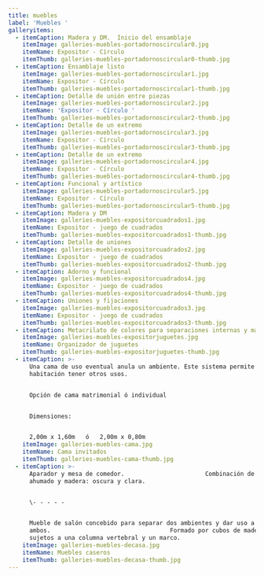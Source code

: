 ```yaml
---
title: muebles
label: 'Muebles '
galleryitems:
  - itemCaption: Madera y DM.  Inicio del ensamblaje
    itemImage: galleries-muebles-portadornoscircular0.jpg
    itemName: Expositor - Círculo
    itemThumb: galleries-muebles-portadornoscircular0-thumb.jpg
  - itemCaption: Ensamblaje listo
    itemImage: galleries-muebles-portadornoscircular1.jpg
    itemName: Expositor - Círculo
    itemThumb: galleries-muebles-portadornoscircular1-thumb.jpg
  - itemCaption: Detalle de unión entre piezas
    itemImage: galleries-muebles-portadornoscircular2.jpg
    itemName: 'Expositor - Círculo '
    itemThumb: galleries-muebles-portadornoscircular2-thumb.jpg
  - itemCaption: Detalle de un extremo
    itemImage: galleries-muebles-portadornoscircular3.jpg
    itemName: Expositor - Círculo
    itemThumb: galleries-muebles-portadornoscircular3-thumb.jpg
  - itemCaption: Detalle de un extremo
    itemImage: galleries-muebles-portadornoscircular4.jpg
    itemName: Expositor - Círculo
    itemThumb: galleries-muebles-portadornoscircular4-thumb.jpg
  - itemCaption: Funcional y artístico
    itemImage: galleries-muebles-portadornoscircular5.jpg
    itemName: Expositor - Círculo
    itemThumb: galleries-muebles-portadornoscircular5-thumb.jpg
  - itemCaption: Madera y DM
    itemImage: galleries-muebles-expositorcuadrados1.jpg
    itemName: Expositor - juego de cuadrados
    itemThumb: galleries-muebles-expositorcuadrados1-thumb.jpg
  - itemCaption: Detalle de uniones
    itemImage: galleries-muebles-expositorcuadrados2.jpg
    itemName: Expositor - juego de cuadrados
    itemThumb: galleries-muebles-expositorcuadrados2-thumb.jpg
  - itemCaption: Adorno y funcional
    itemImage: galleries-muebles-expositorcuadrados4.jpg
    itemName: Expositor - juego de cuadrados
    itemThumb: galleries-muebles-expositorcuadrados4-thumb.jpg
  - itemCaption: Uniones y fijaciones
    itemImage: galleries-muebles-expositorcuadrados3.jpg
    itemName: Expositor - juego de cuadrados
    itemThumb: galleries-muebles-expositorcuadrados3-thumb.jpg
  - itemCaption: Metacrilato de colores para separaciones internas y madera para el marco.
    itemImage: galleries-muebles-expositorjuguetes.jpg
    itemName: Organizador de juguetes
    itemThumb: galleries-muebles-expositorjuguetes-thumb.jpg
  - itemCaption: >-
      Una cama de uso eventual anula un ambiente. Este sistema permite a una
      habitación tener otros usos.


      Opción de cama matrimonial ó individual


      Dimensiones: 


      2,00m x 1,60m   ó   2,00m x 0,80m
    itemImage: galleries-muebles-cama.jpg
    itemName: Cama invitados
    itemThumb: galleries-muebles-cama-thumb.jpg
  - itemCaption: >-
      Aparador y mesa de comedor.                       Combinación de vidrio
      ahumado y madera: oscura y clara. 


      \- - - - -                                                          


      Mueble de salón concebido para separar dos ambientes y dar uso a
      ambos.                                  Formado por cubos de madera
      sujetos a una columna vertebral y un marco.
    itemImage: galleries-muebles-decasa.jpg
    itemName: Muebles caseros
    itemThumb: galleries-muebles-decasa-thumb.jpg
---
```


